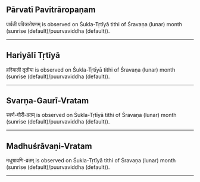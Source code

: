 ## Pārvatī Pavitrāropaṇam
पार्वती पवित्रारोपणम् is observed on Śukla-Tṛtīyā tithi of Śravaṇa (lunar) month (sunrise (default)/puurvaviddha (default)).



---
## Hariyālī Tṛtīyā
हरियाली तृतीया is observed on Śukla-Tṛtīyā tithi of Śravaṇa (lunar) month (sunrise (default)/puurvaviddha (default)).



---
## Svarṇa-Gaurī-Vratam
स्वर्ण-गौरी-व्रतम् is observed on Śukla-Tṛtīyā tithi of Śravaṇa (lunar) month (sunrise (default)/puurvaviddha (default)).



---
## Madhuśrāvaṇi-Vratam
मधुश्रावणि-व्रतम् is observed on Śukla-Tṛtīyā tithi of Śravaṇa (lunar) month (sunrise (default)/puurvaviddha (default)).



---
